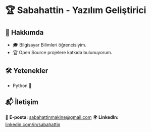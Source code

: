 
# 🏆 Sabahattin - Yazılım Geliştirici

## 📌 Hakkımda
- 🎓 Bilgisayar Bilimleri öğrencisiyim.
- 🏆 Open Source projelere katkıda bulunuyorum.

## 🛠️ Yetenekler
- Python 🐍


## 📬 İletişim
📧 **E-posta:** [sabahattinmakine@gmail.com](mailto:sabahattin@example.com)
🌍 **LinkedIn:** [linkedin.com/in/sabahattin](https://linkedin.com/in/sabahattin)


